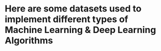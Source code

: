 # Here are some datasets used to implement different types of Machine Learning & Deep Learning Algorithms

